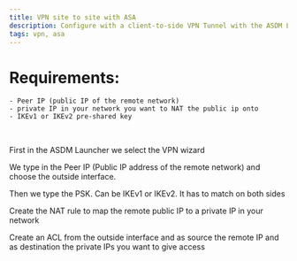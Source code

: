 ```yaml
---
title: VPN site to site with ASA
description: Configure with a client-to-side VPN Tunnel with the ASDM Launcher
tags: vpn, asa
---
```



# Requirements:
```vue
- Peer IP (public IP of the remote network)
- private IP in your network you want to NAT the public ip onto
- IKEv1 or IKEv2 pre-shared key
```

<br />

First in the ASDM Launcher we select the VPN wizard 
<markdown-image src="VPNsitetosite/1.PNG" alt="Alt text"></markdown-image>


We type in the Peer IP (Public IP address of the remote network) and choose the outside interface.

<markdown-image src="VPNsitetosite/2.PNG" alt="Alt text"></markdown-image>

Then we type the PSK. Can be IKEv1 or IKEv2. It has to match on both sides

<markdown-image src="VPNsitetosite/3.PNG" alt="Alt text"></markdown-image>

Create the NAT rule to map the remote public IP to a private IP in your network
<markdown-image src="VPNsitetosite/4.PNG" alt="Alt text"></markdown-image>

Create an ACL from the outside interface and as source the remote IP and as destination the private IPs you want to give access
<markdown-image src="VPNsitetosite/5.PNG" alt="Alt text"></markdown-image>
